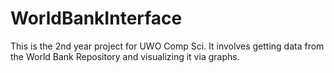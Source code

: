 # WorldBankInterface
This is the 2nd year project for UWO Comp Sci. It involves getting data from the World Bank Repository and visualizing it via graphs.
